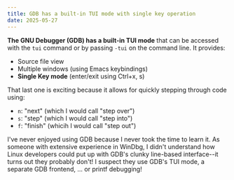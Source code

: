 ```yaml
---
title: GDB has a built-in TUI mode with single key operation
date: 2025-05-27
---
```

**The GNU Debugger (GDB) has a built-in TUI mode** that can be accessed with the `tui` command or by passing `-tui` on the command line. It provides:

* Source file view
* Multiple windows (using Emacs keybindings)
* **Single Key mode** (enter/exit using Ctrl+x, s)

That last one is exciting because it allows for quickly stepping through code using:

* `n`: "next" (which I would call "step over")
* `s`: "step" (which I would call "step into")
* `f`: "finish" (whicih I would call "step out")

I've never enjoyed using GDB because I never took the time to learn it. As someone with extensive experience in WinDbg, I didn't understand how Linux developers could put up with GDB's clunky line-based interface--it turns out they probably don't! I suspect they use GDB's TUI mode, a separate GDB frontend, ... or printf debugging!

